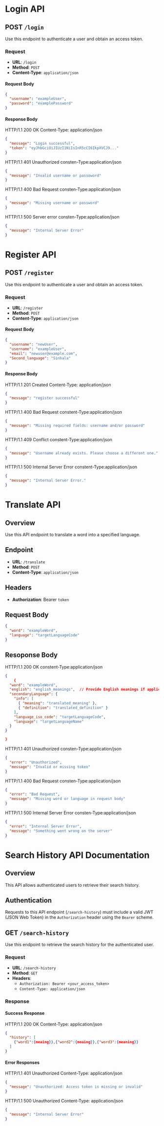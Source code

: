 # Login API

## POST `/login`

Use this endpoint to authenticate a user and obtain an access token.

### Request

- **URL**: `/login`
- **Method**: `POST`
- **Content-Type**: `application/json`

#### Request Body

```json
{
  "username": "exampleUser",
  "password": "examplePassword"
}
```

#### Response Body

HTTP/1.1 200 OK
Content-Type: application/json

```json
{
  "message": "Login successful",
  "token": "eyJhbGciOiJIUzI1NiIsInR5cCI6IkpXVCJ9..."
}
```

HTTP/1.1 401 Unauthorized
consten-Type:application/json

```json
{
  "message": "Invalid username or passoword"
}
```

HTTP/1.1 400 Bad Request
consten-Type:application/json

```json
{
  "message": "Missing username or password"
}
```

HTTP/1.1 500 Server error
consten-Type:application/json

```json
{
  "message": "Internal Server Error"
}
```

# Register API

## POST `/register`

Use this endpoint to authenticate a user and obtain an access token.

### Request

- **URL**: `/register`
- **Method**: `POST`
- **Content-Type**: `application/json`

#### Request Body

```json
{
  "username": "newUser",
  "username": "exampleUser",
  "email": "newuser@example.com",
  "Second_language": "Sinhala"
}
```

#### Response Body

HTTP/1.1 201 Created
Content-Type: application/json

```json
{
  "message": "register successful"
}
```

HTTP/1.1 400 Bad Request
constent-Type:application/json

```json
{
  "message": "Missing required fields: username and/or password"
}
```

HTTP/1.1 409 Conflict
constent-Type:application/json

```json
{
  "message": "Username already exists. Please choose a different one."
}
```

HTTP/1.1 500 Internal Server Error
constent-Type:application/json

```json
{
  "message": "Internal Server Error."
}
```

# Translate API

## Overview

Use this API endpoint to translate a word into a specified language.

## Endpoint

- **URL**: `/translate`
- **Method**: `POST`
- **Content-Type**: `application/json`

## Headers

- **Authorization**: Bearer `token`

## Request Body

```json
{
  "word": "exampleWord",
  "language": "targetLanguageCode"
}
```

## Resoponse Body

HTTP/1.1 200 OK
constent-Type:application/json

```json
{
    {
  "word": "exampleWord",
  "english": "english_meanings",  // Provide English meanings if applicable
  "secondaryLanguage": {
    "info": [
      { "meaning": "translated_meaning" },
      { "definition": "translated_definition" }
    ],
    "language_iso_code": "targetLanguageCode",
    "language": "targetLanguageName"
  }
}

}
```

HTTP/1.1 401 Unauthorized
consten-Type:application/json

```json
{
  "error": "Unauthorized",
  "message": "Invalid or missing token"
}
```

HTTP/1.1 400 Bad Request
consten-Type:application/json

```json
{
  "error": "Bad Request",
  "message": "Missing word or language in request body"
}
```

HTTP/1.1 500 Internal Server Error
consten-Type:application/json

```json
{
  "error": "Internal Server Error",
  "message": "Something went wrong on the server"
}
```

# Search History API Documentation

## Overview

This API allows authenticated users to retrieve their search history.

## Authentication

Requests to this API endpoint (`/search-history`) must include a valid JWT (JSON Web Token) in the `Authorization` header using the `Bearer` scheme.



## GET `/search-history`

Use this endpoint to retrieve the search history for the authenticated user.

### Request

- **URL**: `/search-history`
- **Method**: `GET`
- **Headers**:
  - `Authorization: Bearer <your_access_token>`
  - `Content-Type: application/json`

### Response

#### Success Response

HTTP/1.1 200 OK
Content-Type: application/json

```json
{
  "history": [
    {"word1":{meaing}},{"word2":{meaing}},{"word3":{meaning}}
  ]
}
```
#### Error Responses

HTTP/1.1 401 Unauthorized
Content-Type: application/json

```json
{
  "message": "Unauthorized: Access token is missing or invalid"
}
```
HTTP/1.1 500 Unauthorized
Content-Type: application/json

```json
{
  "message": "Internal Server Error"
}
```